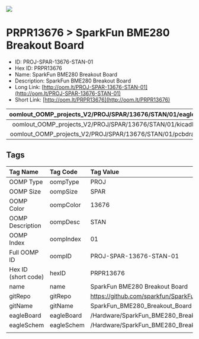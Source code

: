 


  
![][im]
# PRPR13676 > SparkFun BME280 Breakout Board

- ID: PROJ-SPAR-13676-STAN-01
- Hex ID: PRPR13676
- Name: SparkFun BME280 Breakout Board
- Description: SparkFun BME280 Breakout Board
- Long Link: [http://oom.lt/PROJ-SPAR-13676-STAN-01](http://oom.lt/PROJ-SPAR-13676-STAN-01)
- Short Link: [http://oom.lt/PRPR13676](http://oom.lt/PRPR13676)
  

|oomlout_OOMP_projects_V2/PROJ/SPAR/13676/STAN/01/eagleImage.png|oomlout_OOMP_projects_V2/PROJ/SPAR/13676/STAN/01/eagleSchemImage.png|oomlout_OOMP_projects_V2/PROJ/SPAR/13676/STAN/01/kicadPcb3dFront.png|oomlout_OOMP_projects_V2/PROJ/SPAR/13676/STAN/01/kicadPcb3dBack.png|
| :---: | :---: | :---: | :---: |
|oomlout_OOMP_projects_V2/PROJ/SPAR/13676/STAN/01/kicadPcb3d.png|oomlout_OOMP_projects_V2/PROJ/SPAR/13676/STAN/01/bomBack.png|oomlout_OOMP_projects_V2/PROJ/SPAR/13676/STAN/01/bomFront.png|oomlout_OOMP_projects_V2/PROJ/SPAR/13676/STAN/01/pcbdraw.svg|
|oomlout_OOMP_projects_V2/PROJ/SPAR/13676/STAN/01/pcbdrawBack.svg||||

## Tags
  

|Tag Name|Tag Code|Tag Value|
| :--- | :--- | :--- |
|OOMP Type|oompType|PROJ|
|OOMP Size|oompSize|SPAR|
|OOMP Color|oompColor|13676|
|OOMP Description|oompDesc|STAN|
|OOMP Index|oompIndex|01|
|Full OOMP ID|oompID|PROJ-SPAR-13676-STAN-01|
|Hex ID (short code)|hexID|PRPR13676|
|name|name|SparkFun BME280 Breakout Board|
|gitRepo|gitRepo|https://github.com/sparkfun/SparkFun_BME280_Breakout_Board|
|gitName|gitName|SparkFun_BME280_Breakout_Board|
|eagleBoard|eagleBoard|/Hardware/SparkFun_BME280_Breakout.brd|
|eagleSchem|eagleSchem|/Hardware/SparkFun_BME280_Breakout.sch|
||||



[im]: PROJ/SPAR/13676/STAN/01/kicadPcb3d_450.png
